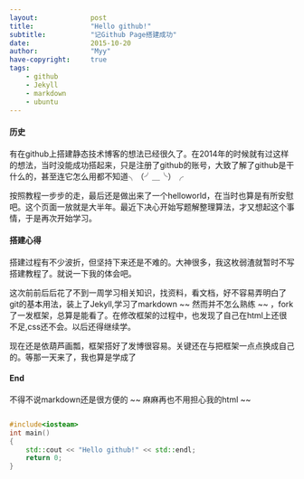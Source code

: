 ```yaml
---
layout:             post
title:              "Hello github!"
subtitle:           "记Github Page搭建成功"
date:               2015-10-20
author:             "Myy"
have-copyright:     true
tags:
    - github
    - Jekyll
    - markdown
    - ubuntu
---
```

#### 历史

有在github上搭建静态技术博客的想法已经很久了。在2014年的时候就有过这样的想法，当时没能成功搭起来，只是注册了github的账号，大致了解了github是干什么的，甚至连它怎么用都不知道╮（╯＿╰）╭

按照教程一步步的走，最后还是做出来了一个helloworld，在当时也算是有所安慰吧。这个页面一放就是大半年。最近下决心开始写题解整理算法，才又想起这个事情，于是再次开始学习。

#### 搭建心得

搭建过程有不少波折，但坚持下来还是不难的。大神很多，我这枚弱渣就暂时不写搭建教程了。就说一下我的体会吧。

这次前前后后花了不到一周学习相关知识，找资料，看文档，好不容易弄明白了git的基本用法，装上了Jekyll,学习了markdown ~~ 然而并不怎么熟练 ~~ ，fork了一发框架，总算是能看了。在修改框架的过程中，也发现了自己在html上还很不足,css还不会。以后还得继续学。

现在还是依葫芦画瓢，框架搭好了发博很容易。关键还在与把框架一点点换成自己的。等那一天来了，我也算是学成了

#### End

不得不说markdown还是很方便的 ~~ 麻麻再也不用担心我的html ~~

```cpp

#include<iosteam>
int main()
{
    std::cout << "Hello github!" << std::endl;
    return 0;
}

```

